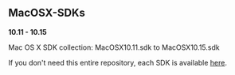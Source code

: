 MacOSX-SDKs
---
**10.11 - 10.15**

Mac OS X SDK collection: MacOSX10.11.sdk to MacOSX10.15.sdk

If you don't need this entire repository, each SDK is available [here](https://github.com/sirgreyhat/MacOSX-SDKs/releases).
